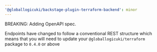 ```yaml
---
'@globallogicuki/backstage-plugin-terraform-backend': minor
---
```


BREAKING: Adding OpenAPI spec. 

Endpoints have changed to follow a conventional REST structure which means that you will need to update your `@globallogicuki/terraform` package to `0.4.0` or above